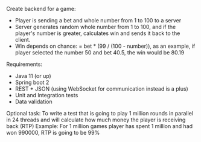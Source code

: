 Create backend for a game:

* Player is sending a bet and whole number from 1 to 100 to a server
* Server generates random whole number from 1 to 100, and if the player's number is greater, calculates win and sends it back to the client.
* Win depends on chance: = bet * (99 / (100 - number)), as an example, if player selected the number 50 and bet 40.5, the win would be 80.19

Requirements:

* Java 11 (or up)
* Spring boot 2
* REST + JSON (using WebSocket for communication instead is a plus)
* Unit and Integration tests
* Data validation

Optional task:
To write a test that is going to play 1 million rounds in parallel in 24 threads and will calculate how much money the player is receiving back (RTP)
Example: For 1 million games player has spent 1 million and had won 990000, RTP is going to be 99%
